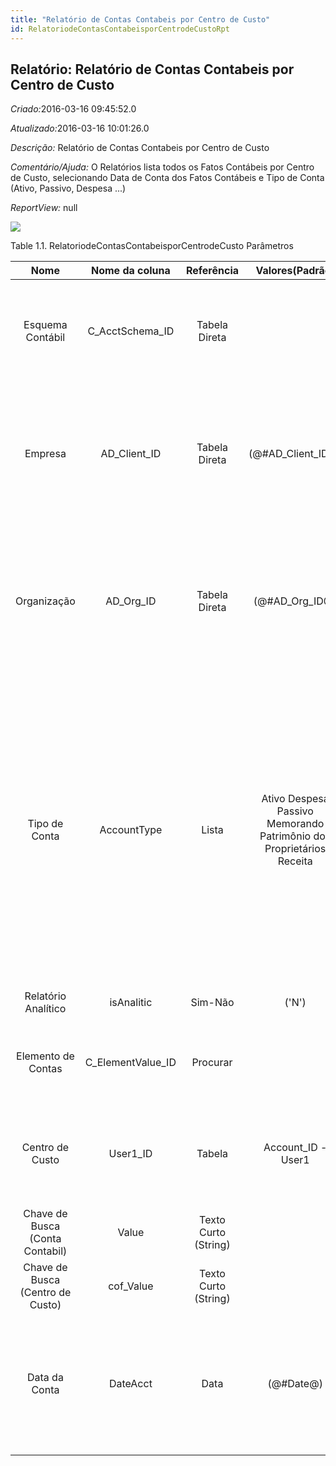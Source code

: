 ```yaml
---
title: "Relatório de Contas Contabeis por Centro de Custo"
id: RelatoriodeContasContabeisporCentrodeCustoRpt
---
```

<div id="d198979e1" class="section chapter">

<div class="titlepage">

<div>

<div>

## Relatório: Relatório de Contas Contabeis por Centro de Custo

</div>

</div>

</div>

<span class="emphasis"> *Criado:*</span>2016-03-16 09:45:52.0

<span class="emphasis">*Atualizado:*</span>2016-03-16 10:01:26.0

<span class="emphasis"> *Descrição:* </span>Relatório de Contas
Contabeis por Centro de Custo

<span class="emphasis"> *Comentário/Ajuda:* </span>O Relatórios lista
todos os Fatos Contábeis por Centro de Custo, selecionando Data de Conta
dos Fatos Contábeis e Tipo de Conta (Ativo, Passivo, Despesa ...)

<span class="emphasis"> *ReportView:* </span>null

![](/img/manual/RelatoriodeContasContabeisporCentrodeCusto.png)

<div id="d198979e26" class="table">

<div class="table-title">

Table 1.1. RelatoriodeContasContabeisporCentrodeCusto
Parâmetros

</div>

<div class="table-contents">

|               Nome               |   Nome da coluna    |      Referência      |                           Valores(Padrão)                            |                 Descrição                 |                                                                                                                                                                                   Comentário/Ajuda                                                                                                                                                                                   |
| :------------------------------: | :-----------------: | :------------------: | :------------------------------------------------------------------: | :---------------------------------------: | :----------------------------------------------------------------------------------------------------------------------------------------------------------------------------------------------------------------------------------------------------------------------------------------------------------------------------------------------------------------------------------: |
|         Esquema Contábil         |  C\_AcctSchema\_ID  |    Tabela Direta     |                                                                      |         Regras para contabilidade         |                                                                                                                               Um "Esquema Contábil" define as regras usadas na contabilidade tais como método de custos, moeda corrente e calendário.                                                                                                                                |
|             Empresa              |   AD\_Client\_ID    |    Tabela Direta     |                         (@\#AD\_Client\_ID@)                         |  Empresa/Locatário para esta instalação.  |                                                                                                        Uma Empresa é uma Companhia ou uma Entidade Legal (pessoa jurídica). Dados não podem ser compartilhados entre Empresas. Locatário é um sinônimo para Empresa (Client).                                                                                                        |
|           Organização            |     AD\_Org\_ID     |    Tabela Direta     |                          (@\#AD\_Org\_ID@)                           | Entidade organizacional dentro da Empresa |                                                                                                             Uma "Organização" é uma unidade de sua "Empresa" ou "Entidade Legal" - os exemplos são loja, departamento. Você pode compartilhar dados entre organizações.                                                                                                              |
|          Tipo de Conta           |     AccountType     |        Lista         | Ativo Despesa Passivo Memorando Patrimônio dos Proprietários Receita |          Indica o tipo de conta           | Os tipos válidos de contas são A - Ativo, E - despesa (Expense), L - Passivo (Liability), O - Patrimônio dos Acionistas, R - Receita e M - Memorando. O tipo de conta é utilizado para determinar que impostos, se aplicáveis, validando contas a pagar e a receber dos parceiros de negócios. Nota: Os montantes das contas de tipo memorando são ignorados ao conferir os balanços |
|       Relatório Analítico        |     isAnalitic      |       Sim-Não        |                                ('N')                                 |            Relatório Analítico            |                                                                                                                                                                 Marcando essa opção irá gerar o relatório Analítico.                                                                                                                                                                 |
|        Elemento de Contas        | C\_ElementValue\_ID |       Procurar       |                                                                      |            Elemento de Contas             |                                                                                                                                                Os "Elementos Contábeis" podem ser contas naturais ou valores definidos pelo usuário.                                                                                                                                                 |
|         Centro de Custo          |      User1\_ID      |        Tabela        |                         Account\_ID - User1                          |              Centro de Custo              |                                                                                                                                      O "Centro de Custo" exibe os elementos opcionais que tenham sido definidos para esta combinação de contas.                                                                                                                                      |
| Chave de Busca (Conta Contabil)  |        Value        | Texto Curto (String) |                                                                      |      Chave de Busca (Conta Contabil)      |                                                                                                                                                                           Chave de Busca (Conta Contabil)                                                                                                                                                                            |
| Chave de Busca (Centro de Custo) |     cof\_Value      | Texto Curto (String) |                                                                      |     Chave de Busca (Centro de Custo)      |                                                                                                                                                                           Chave de Busca (Centro de Custo)                                                                                                                                                                           |
|          Data da Conta           |      DateAcct       |         Data         |                              (@\#Date@)                              |               Data Contábil               |                                                                                                         A "Data Contábil" indica a data a ser usada nos registros do livro de razão geral gerados a partir deste documento. É também usada para qualquer conversão de moeda.                                                                                                         |

</div>

</div>

  

</div>

